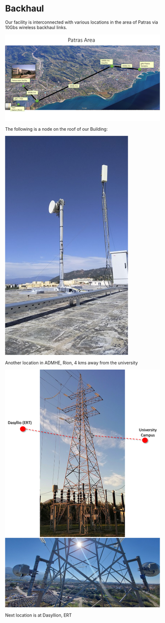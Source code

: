 <!-- TITLE: Backhaul -->
<!-- SUBTITLE: A quick summary of Backhaul -->

# Backhaul
Our facility is interconnected with various locations in the area of Patras via 10Gbs wireless backhaul links.



<img src="/uploads/images/patras-areaplansslide-2.png" width="800">

The following is a node on the roof of our Building:

<img src="/uploads/radio-equipment/img-20200506-16392.jpg" width="400">

Another location in ADMHE, Rion, 4 kms away from the university

<img src="/uploads/radio-equipment/pilaradmhe-01.png" width="800">
<img src="/uploads/radio-equipment/pilaradmhe-02.png" width="800">



Next location is at Dasyllion, ERT
